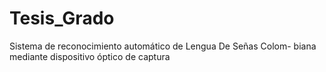 # Tesis_Grado
 Sistema de reconocimiento automático de Lengua De Señas Colom- biana mediante dispositivo óptico de captura
